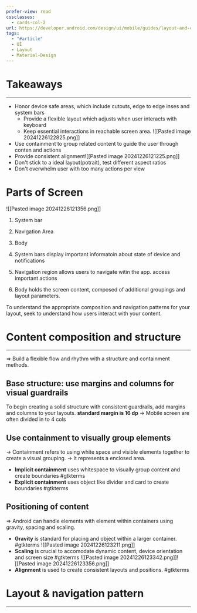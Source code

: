 ```yaml
---
prefer-view: read
cssclasses:
  - cards-col-2
url: https://developer.android.com/design/ui/mobile/guides/layout-and-content/layout-basics
tags:
  - "#article"
  - UI
  - Layout
  - Material-Design
---
```

# Takeaways
---
- Honor device safe areas, which include cutouts, edge to edge inses and system bars
	- Provide a flexible layout which adjusts when user interacts with keyboard
	- Keep essential interactions in reachable screen area.
	![[Pasted image 20241226122825.png]]
- Use containment to group related content to guide the user through conten and actions
- Provide consistent alignment![[Pasted image 20241226121225.png]]
- Don't stick to a ideal layout(potrait), test different aspect ratios
- Don't overwhelm user with too many actions per view

# Parts of Screen
![[Pasted image 20241226121356.png]]
1. System bar
2. Navigation Area
3. Body

1. System bars display important informatoin about state of device and notifications
2. Navigation region allows users to navigate witin the app. access important actions
3. Body holds the screen content, composed of additional groupings and layout parameters.

To understand the appropriate composition and navigation patterns for your layout, seek to understand how users interact with your content.

# Content composition and structure
---
=> Build a flexible flow and rhythm with a structure and containment methods.

## Base structure: use margins and columns for visual guardrails
To begin creating a solid structure with consistent guardrails, add margins and columns to your layouts.
**standard margin is 16 dp**
-> Mobile screen are often divided in to 4 cols

## Use containment to visually group elements
-> Containment refers to using white space and visible elements together to create a visual grouping. 
-> It represents a enclosed area.
- **Implicit containment** uses whitespace to visually group content and create boundaries #gtkterms 
- **Explicit containment** uses object like divider and card to create boundaries #gtkterms 

## Positioning of content
=> Android can handle elements with element within containers using gravity, spacing and scaling.

- **Gravity** is standard for placing and object within a larger container. #gtkterms 
![[Pasted image 20241226123211.png]]
- **Scaling** is crucial to accomodate dynamic content, device orientation and screen size #gtkterms 
![[Pasted image 20241226123342.png]]![[Pasted image 20241226123356.png]]
- **Alignment** is used to create consistent layouts and positions. #gtkterms 

# Layout & navigation pattern
---
